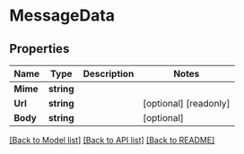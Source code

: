 # MessageData

## Properties

Name | Type | Description | Notes
------------ | ------------- | ------------- | -------------
**Mime** | **string** |  | 
**Url** | **string** |  | [optional] [readonly] 
**Body** | **string** |  | [optional] 

[[Back to Model list]](../README.md#documentation-for-models) [[Back to API list]](../README.md#documentation-for-api-endpoints) [[Back to README]](../README.md)


